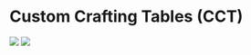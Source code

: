 # Custom Crafting Tables (CCT)

[![](http://cf.way2muchnoise.eu/full_custom-crafting-tables_downloads.svg)](http://minecraft.curseforge.com/projects/custom-crafting-tables)
[![](http://cf.way2muchnoise.eu/versions/custom-crafting-tables.svg)](http://minecraft.curseforge.com/projects/custom-crafting-tables)
